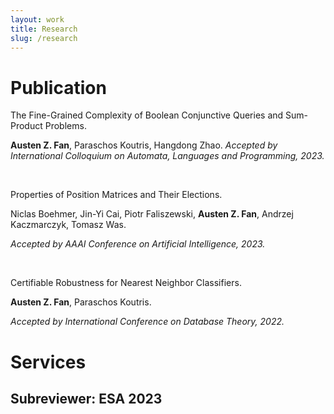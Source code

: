```yaml
---
layout: work
title: Research
slug: /research
---
```


# Publication
The Fine-Grained Complexity of Boolean Conjunctive Queries and Sum-Product Problems.

**Austen Z. Fan**, Paraschos Koutris, Hangdong Zhao.
*Accepted by International Colloquium on Automata, Languages and Programming, 2023.*

<br />

Properties of Position Matrices and Their Elections.

Niclas Boehmer, Jin-Yi Cai, Piotr Faliszewski, **Austen Z. Fan**, Andrzej Kaczmarczyk, Tomasz Was.

*Accepted by AAAI Conference on Artificial Intelligence, 2023.*

<br />

Certifiable Robustness for Nearest Neighbor Classifiers.

**Austen Z. Fan**, Paraschos Koutris.

*Accepted by International Conference on Database Theory, 2022.*

# Services
## Subreviewer: ESA 2023

